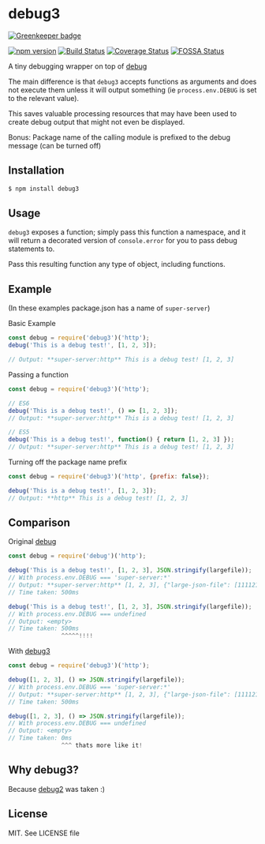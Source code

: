 # debug3

[![Greenkeeper badge](https://badges.greenkeeper.io/nulllines/debug3.svg)](https://greenkeeper.io/)

[![npm version](https://badge.fury.io/js/debug3.svg)](https://badge.fury.io/js/debug3) [![Build Status](https://travis-ci.org/nulllines/debug3.svg?branch=master)](https://travis-ci.org/nulllines/debug3) [![Coverage Status](https://coveralls.io/repos/github/nulllines/debug3/badge.svg?branch=master)](https://coveralls.io/github/nulllines/debug3?branch=master) [![FOSSA Status](https://app.fossa.io/api/projects/git%2Bhttps%3A%2F%2Fgithub.com%2Fnulllines%2Fdebug3.svg?type=shield)](https://app.fossa.io/projects/git%2Bhttps%3A%2F%2Fgithub.com%2Fnulllines%2Fdebug3?ref=badge_shield)


A tiny debugging wrapper on top of [debug](https://www.npmjs.com/package/debug)

The main difference is that `debug3` accepts functions as arguments and does not execute them unless it will output something (ie `process.env.DEBUG` is set to the relevant value). 
 
This saves valuable processing resources that may have been used to create  debug output that might not even be displayed.
 
Bonus: Package name of the calling module is prefixed to the debug message (can be turned off) 

## Installation

```bash
$ npm install debug3
```

## Usage

`debug3` exposes a function; simply pass this function a namespace, and it will return a decorated version of `console.error` for you to pass debug statements to.

Pass this resulting function any type of object, including functions.

## Example

(In these examples package.json has a name of `super-server`)

Basic Example

```js
const debug = require('debug3')('http');
debug('This is a debug test!', [1, 2, 3]);

// Output: **super-server:http** This is a debug test! [1, 2, 3]

```

Passing a function

```js
const debug = require('debug3')('http');

// ES6
debug('This is a debug test!', () => [1, 2, 3]);
// Output: **super-server:http** This is a debug test! [1, 2, 3]

// ES5
debug('This is a debug test!', function() { return [1, 2, 3] });
// Output: **super-server:http** This is a debug test! [1, 2, 3]

```

Turning off the package name prefix

```js
const debug = require('debug3')('http', {prefix: false});

debug('This is a debug test!', [1, 2, 3]);
// Output: **http** This is a debug test! [1, 2, 3]

```

## Comparison 

Original [debug](https://www.npmjs.com/package/debug)

```js
const debug = require('debug')('http');

debug('This is a debug test!', [1, 2, 3], JSON.stringify(largefile));
// With process.env.DEBUG === 'super-server:*'
// Output: **super-server:http** [1, 2, 3], {"large-json-file": [1111212,2232323,4435353....
// Time taken: 500ms

debug('This is a debug test!', [1, 2, 3], JSON.stringify(largefile));
// With process.env.DEBUG === undefined
// Output: <empty>
// Time taken: 500ms
               ^^^^^!!!!

```

With [debug3](https://www.npmjs.com/package/debug3)
 
```js
const debug = require('debug3')('http');

debug([1, 2, 3], () => JSON.stringify(largefile));
// With process.env.DEBUG === 'super-server:*'
// Output: **super-server:http** [1, 2, 3], {"large-json-file": [1111212,2232323,4435353....
// Time taken: 500ms

debug([1, 2, 3], () => JSON.stringify(largefile));
// With process.env.DEBUG === undefined
// Output: <empty>
// Time taken: 0ms
               ^^^ thats more like it!

```





## Why debug3?
 
Because [debug2](https://www.npmjs.com/package/debug2) was taken :)

## License

MIT. See LICENSE file
